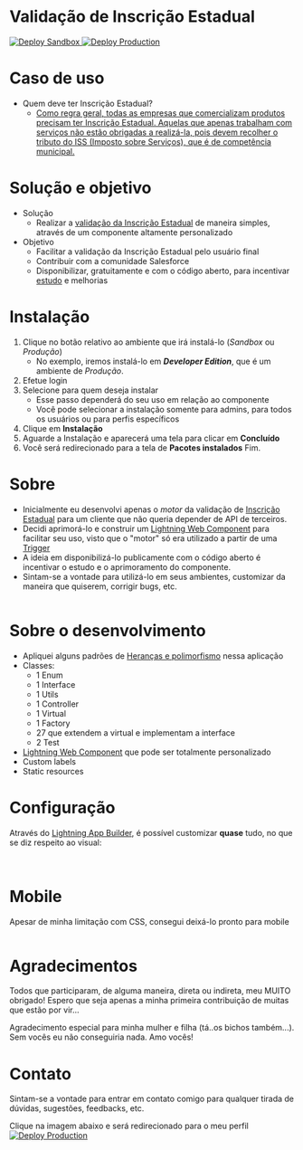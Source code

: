 Validação de Inscrição Estadual
==

<a href="https://test.salesforce.com/packaging/installPackage.apexp?p0=04t4x000000Z3QaAAK">
  <img alt="Deploy Sandbox"
       src="./images/deploysandbox.jpg">
</a>

<a href="https://login.salesforce.com/packaging/installPackage.apexp?p0=04t4x000000Z3QaAAK">
  <img alt="Deploy Production"
       src="./images/deployproduction.jpg"/>
</a>

Caso de uso
==
- Quem deve ter Inscrição Estadual?
  - [Como regra geral, todas as empresas que comercializam produtos precisam ter Inscrição Estadual. Aquelas que apenas trabalham com serviços não estão obrigadas a realizá-la, pois devem recolher o tributo do ISS (Imposto sobre Serviços), que é de competência municipal.](https://quickbooks.intuit.com/br/blog/documentacao/inscricao-estadual-empresa/#:~:text=Quem%20deve%20ter%20Inscri%C3%A7%C3%A3o%20Estadual%3F,que%20%C3%A9%20de%20compet%C3%AAncia%20municipal.)


Solução e objetivo
==
- Solução
  - Realizar a [validação da Inscrição Estadual](http://www.sintegra.gov.br/insc_est.html) de maneira simples, através de um componente altamente personalizado
- Objetivo  
  - Facilitar a validação da Inscrição Estadual pelo usuário final
  - Contribuir com a comunidade Salesforce
  - Disponibilizar, gratuitamente e com o código aberto, para incentivar [estudo](https://trailhead.salesforce.com/) e melhorias



Instalação
==
1) Clique no botão relativo ao ambiente que irá instalá-lo (*Sandbox* ou *Produção*)
	- No exemplo, iremos instalá-lo em ***Developer Edition***, que é um ambiente de *Produção*.
2) Efetue login
3) Selecione para quem deseja instalar
	- Esse passo dependerá do seu uso em relação ao componente
	- Você pode selecionar a instalação somente para admins, para todos os usuários ou para perfis específicos
4) Clique em **Instalação**
5) Aguarde a Instalação e aparecerá uma tela para clicar em **Concluído**
6) Você será redirecionado para a tela de **Pacotes instalados**
Fim.
	

Sobre
==

- Inicialmente eu desenvolvi apenas o *motor* da validação de [Inscrição Estadual](http://www.sintegra.gov.br/insc_est.html) para um cliente que não queria depender de API de terceiros.
- Decidi aprimorá-lo e construir um [Lightning Web Component](https://trailhead.salesforce.com/pt-BR/content/learn/modules/lightning-web-components-basics) para facilitar seu uso, visto que o "motor" só era utilizado a partir de uma [Trigger](https://trailhead.salesforce.com/pt-BR/content/learn/modules/apex_triggers/apex_triggers_intro)
- A ideia em disponibilizá-lo publicamente com o código aberto é incentivar o estudo e o aprimoramento do componente.
- Sintam-se a vontade para utilizá-lo em seus ambientes, customizar da maneira que quiserem, corrigir bugs, etc.

<img alt="" src="./images/exemploValido.gif"/>

Sobre o desenvolvimento
==

- Apliquei alguns padrões de [Heranças e polimorfismo](https://developer.salesforce.com/docs/atlas.en-us.apexcode.meta/apexcode/apex_classes_example.htm) nessa aplicação
- Classes:
  - 1 Enum
  - 1 Interface
  - 1 Utils
  - 1 Controller
  - 1 Virtual
  - 1 Factory
  - 27 que extendem a virtual e implementam a interface
  - 2 Test
- [Lightning Web Component](https://trailhead.salesforce.com/pt-BR/content/learn/modules/lightning-web-components-basics) que pode ser totalmente personalizado
- Custom labels
- Static resources

Configuração
==

Através do [Lightning App Builder](https://help.salesforce.com/articleView?id=lightning_app_builder_customize_lex_pages.htm&type=5), é possível customizar **quase** tudo, no que se diz respeito ao visual:

<img alt="" src="./images/appBuilder.gif"/>

<img alt="" src="./images/configuracaoApp1.jpg"/>

<img alt="" src="./images/configuracaoApp2.jpg"/>

Mobile
==

Apesar de minha limitação com CSS, consegui deixá-lo pronto para mobile

<img alt="" src="./images/telaMobile.jpg"/>

Agradecimentos
==

Todos que participaram, de alguma maneira, direta ou indireta, meu MUITO obrigado!
Espero que seja apenas a minha primeira contribuição de muitas que estão por vir...

Agradecimento especial para minha mulher e filha (tá..os bichos também...). 
Sem vocês eu não conseguiria nada. Amo vocês!

Contato
==

Sintam-se a vontade para entrar em contato comigo para qualquer tirada de dúvidas, sugestões, feedbacks, etc.

Clique na imagem abaixo e será redirecionado para o meu perfil
<a href="https://www.linkedin.com/in/renato-de-vico/">
  <img alt="Deploy Production"
       src="./images/linkedinLogo.png"/>	  
</a>
